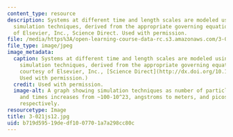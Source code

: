 ```yaml
---
content_type: resource
description: Systems at different time and length scales are modeled using different
  simulation techniques, derived from the appropriate governing equations. Image courtesy
  of Elsevier, Inc., Science Direct. Used with permission.
file: /media/https%3A/open-learning-course-data-rc.s3.amazonaws.com/3-021j-introduction-to-modeling-and-simulation-spring-2012/b719d59519dedf1007701a7a298cc80c_3-021js12.jpg
file_type: image/jpeg
image_metadata:
  caption: Systems at different time and length scales are modeled using different
    simulation techniques, derived from the appropriate governing equations. (Image
    courtesy of Elsevier, Inc., [Science Direct](http://dx.doi.org/10.1016/S1369-7021(07)70208-0).
    Used with permission.)
  credit: Used with permission.
  image-alt: A graph showing simulation techniques as number of particles, lengths,
    and times increases from ~100-10^23, angstroms to meters, and picoseconds to seconds,
    respectively.
resourcetype: Image
title: 3-021js12.jpg
uid: b719d595-19de-df10-0770-1a7a298cc80c
---
```

